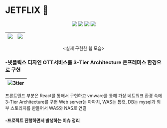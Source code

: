 # JETFLIX 🚀

<div align="center">
	<img src="https://img.shields.io/badge/react-61DAFB?style=flat&logo=react&logoColor=black">
	<img src="https://img.shields.io/badge/Apache-D22128?style=flat&logo=Apache&logoColor=white" />
	<img src="https://img.shields.io/badge/apache tomcat-F8DC75?style=flat&logo=apachetomcat&logoColor=white">
	<img src="https://img.shields.io/badge/mysql-4479A1?style=flat&logo=mysql&logoColor=white">
</div>

<div align="center">
	
| <img src="https://user-images.githubusercontent.com/62248291/230932015-60db8c4e-4fdd-40d0-8ed1-f1d03ad1f509.png"/> | <img src="https://user-images.githubusercontent.com/62248291/230932467-066f6fc9-ecff-4a68-a5b4-2650c2b1511b.png"/> |
| ------------- | ------------- |
	
</div>

<div align="center"><실제 구현한 웹 모습></div>


### -넷플릭스 디자인 OTT서비스를 3-Tier Architecture 온프레미스 환경으로 구현

<div align="left">
	
| ![3tier](https://user-images.githubusercontent.com/62248291/230931256-054ff059-b542-4e66-9698-fbf687c24a57.png) |
| ------------- |

</div>
	
프론트엔드 부분은 React를 통해서 구현하고 vmware를 통해 가상 네트워크 환경 속에 3-Tier Architecture를 구현
Web server는 아파치, WAS는 톰캣, DB는 mysql과 외부 스토리지를 만들어서 WAS와 NAS로 연결
#### -프로젝트 진행하면서 발생하는 이슈 정리
